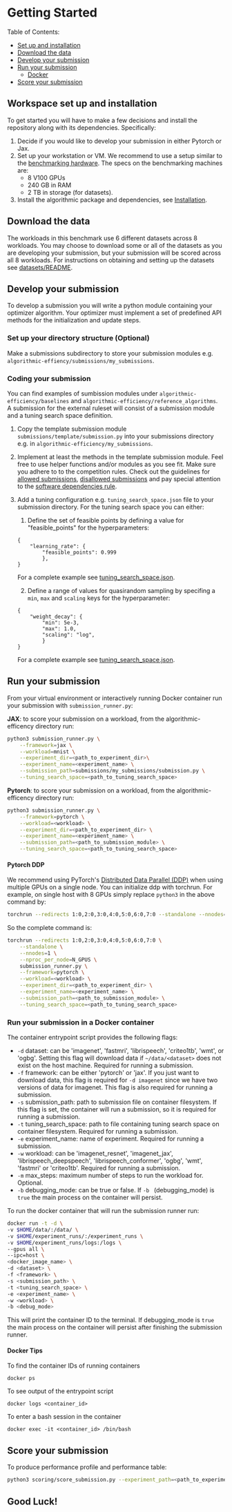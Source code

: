 # Getting Started

Table of Contents:
- [Set up  and installation](#workspace-set-up-and-installation)
- [Download the data](#download-the-data)
- [Develop your submission](#develop-your-submission)
- [Run your submission](#run-your-submission)
    - [Docker](#run-your-submission-in-a-docker-container)
- [Score your submission](#score-your-submission)

## Workspace set up and installation
To get started you will have to make a few decisions and install the repository along with its dependencies. Specifically:
1. Decide if you would like to develop your submission in either Pytorch or Jax.
2. Set up your workstation or VM. We recommend to use a setup similar to the [benchmarking hardware](https://github.com/mlcommons/algorithmic-efficiency/blob/main/RULES.md#benchmarking-hardware). 
    The specs on the benchmarking machines are:
    -  8 V100 GPUs
    - 240 GB in RAM
    - 2 TB in storage (for datasets). 
3. Install the algorithmic package and dependencies, see [Installation](./README.md#installation).

## Download the data
The workloads in this benchmark use 6 different datasets across 8 workloads. You may choose to download some or all of the datasets as you are developing your submission, but your submission will be scored across all 8 workloads. For instructions on obtaining and setting up the datasets see [datasets/README](https://github.com/mlcommons/algorithmic-efficiency/blob/main/datasets/README.md#dataset-setup).


## Develop your submission
To develop a submission you will write a python module containing your optimizer algorithm. Your optimizer must implement a set of predefined API methods for the initialization and update steps.

### Set up your directory structure (Optional)
Make a submissions subdirectory to store your submission modules e.g. `algorithmic-effiency/submissions/my_submissions`.

### Coding your submission
You can find examples of sumbission modules under `algorithmic-efficiency/baselines` and `algorithmic-efficiency/reference_algorithms`. \
A submission for the external ruleset will consist of a submission module and a tuning search space definition.
1. Copy the template submission module `submissions/template/submission.py` into your submissions directory e.g. in `algorithmic-efficiency/my_submissions`.
2. Implement at least the methods in the template submission module. Feel free to use helper functions and/or modules as you see fit. Make sure you adhere to to the competition rules. Check out the guidelines for [allowed submissions](https://github.com/mlcommons/algorithmic-efficiency/blob/main/RULES.md#disallowed-submissions), [disallowed submissions](https://github.com/mlcommons/algorithmic-efficiency/blob/main/RULES.md#disallowed-submissions) and pay special attention to the [software dependencies rule](https://github.com/mlcommons/algorithmic-efficiency/blob/main/RULES.md#software-dependencies).
3. Add a tuning configuration e.g. `tuning_search_space.json` file to your submission directory. For the tuning search space you can either:
    1. Define the set of feasible points by defining a value for "feasible_points" for the hyperparameters:
    ```
    {
        "learning_rate": {
            "feasible_points": 0.999
            },
    }
    ```
    For a complete example see [tuning_search_space.json](https://github.com/mlcommons/algorithmic-efficiency/blob/main/reference_algorithms/target_setting_algorithms/imagenet_resnet/tuning_search_space.json).

    2. Define a range of values for quasirandom sampling by specifing a `min`, `max` and `scaling` 
    keys for the hyperparameter:
    ```
    {
        "weight_decay": {
            "min": 5e-3, 
            "max": 1.0, 
            "scaling": "log",
            }
    }
    ```
    For a complete example see [tuning_search_space.json](https://github.com/mlcommons/algorithmic-efficiency/blob/main/baselines/nadamw/tuning_search_space.json). 


## Run your submission

From your virtual environment or interactively running Docker container run your submission with `submission_runner.py`:  

**JAX**: to score your submission on a workload, from the algorithmic-efficency directory run: 
```bash
python3 submission_runner.py \
    --framework=jax \
    --workload=mnist \
    --experiment_dir=<path_to_experiment_dir>\
    --experiment_name=<experiment_name> \
    --submission_path=submissions/my_submissions/submission.py \
    --tuning_search_space=<path_to_tuning_search_space>
```

**Pytorch**: to score your submission on a workload, from the algorithmic-efficency directory run: 
```bash
python3 submission_runner.py \
    --framework=pytorch \
    --workload=<workload> \
    --experiment_dir=<path_to_experiment_dir> \
    --experiment_name=<experiment_name> \
    --submission_path=<path_to_submission_module> \
    --tuning_search_space=<path_to_tuning_search_space>
```

#### Pytorch DDP
We recommend using PyTorch's [Distributed Data Parallel (DDP)](https://pytorch.org/tutorials/intermediate/ddp_tutorial.html) 
when using multiple GPUs on a single node. You can initialize ddp with torchrun. 
For example, on single host with 8 GPUs simply replace `python3` in the above command by:
```bash
torchrun --redirects 1:0,2:0,3:0,4:0,5:0,6:0,7:0 --standalone --nnodes=1 --nproc_per_node=N_GPUS
```
So the complete command is:
```bash
torchrun --redirects 1:0,2:0,3:0,4:0,5:0,6:0,7:0 \
    --standalone \
    --nnodes=1 \
    --nproc_per_node=N_GPUS \
    submission_runner.py \
    --framework=pytorch \
    --workload=<workload> \
    --experiment_dir=<path_to_experiment_dir> \
    --experiment_name=<experiment_name> \
    --submission_path=<path_to_submission_module> \
    --tuning_search_space=<path_to_tuning_search_space>
```

### Run your submission in a Docker container

The container entrypoint script provides the following flags:
- `-d` dataset: can be 'imagenet', 'fastmri', 'librispeech', 'criteo1tb', 'wmt', or 'ogbg'. Setting this flag will download data if `~/data/<dataset>` does not exist on the host machine. Required for running a submission.
- `-f` framework: can be either 'pytorch' or 'jax'. If you just want to download data, this flag is required for `-d imagenet` since we have two versions of data for imagenet. This flag is also required for running a submission.
- `-s` submission_path: path to submission file on container filesystem. If this flag is set, the container will run a submission, so it is required for running a submission. 
- `-t` tuning_search_space: path to file containing tuning search space on container filesystem. Required for running a submission.
- `-e` experiment_name: name of experiment. Required for running a submission.
- `-w` workload: can be 'imagenet_resnet', 'imagenet_jax', 'librispeech_deepspeech', 'librispeech_conformer', 'ogbg', 'wmt', 'fastmri' or 'criteo1tb'. Required for running a submission.
- `-m` max_steps: maximum number of steps to run the workload for. Optional.
- `-b` debugging_mode: can be true or false. If `-b ` (debugging_mode) is `true` the main process on the container will persist.


To run the docker container that will run the submission runner run:
```bash
docker run -t -d \
-v $HOME/data/:/data/ \
-v $HOME/experiment_runs/:/experiment_runs \
-v $HOME/experiment_runs/logs:/logs \
--gpus all \
--ipc=host \
<docker_image_name> \
-d <dataset> \
-f <framework> \
-s <submission_path> \
-t <tuning_search_space> \
-e <experiment_name> \
-w <workload> \
-b <debug_mode>
```
This will print the container ID to the terminal.
If debugging_mode is `true` the main process on the container will persist after finishing the submission runner.

#### Docker Tips ####

To find the container IDs of running containers
```
docker ps 
```

To see output of the entrypoint script
```
docker logs <container_id> 
```

To enter a bash session in the container
```
docker exec -it <container_id> /bin/bash
```

## Score your submission 
To produce performance profile and performance table:
```bash
python3 scoring/score_submission.py --experiment_path=<path_to_experiment_dir> --output_dir=<output_dir>
```


## Good Luck!


